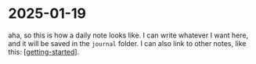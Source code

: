 # 2025-01-19
aha, so this is how a daily note looks like. I can write whatever I want here, and it will be saved in the `journal` folder. I can also link to other notes, like this: [[getting-started]].


[//begin]: # "Autogenerated link references for markdown compatibility"
[getting-started]: mynotes/getting-started.md "Getting Started"
[//end]: # "Autogenerated link references"